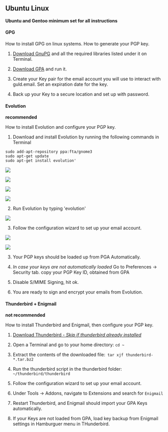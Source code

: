 ## Ubuntu Linux

**Ubuntu and Gentoo minimum set for all instructions**

#### GPG

How to install GPG on linux systems. How to generate your PGP key.

1. [Download GnuPG](https://www.gnupg.org/download/index.html) and all the required libraries listed under it on Terminal.

2. [Download GPA](https://www.gnupg.org/download/index.html) and run it.

3. Create your Key pair for the email account you will use to interact with guld.email. Set an expiration date for the key.

4. Back up your Key to a secure location and set up with password.



#### Evolution

**recommended**


How to install Evolution and configure your PGP key.

1. Download and install Evolution by running the following commands in Terminal 

``` 
sudo add-apt-repository ppa:fta/gnome3
sudo apt-get update
sudo apt-get install evolution'
```

![](http://guld.email/pgp_installations/Linux_Evo_1.PNG)

![](http://guld.email/pgp_installations/Linux_Evo_2.PNG)

![](http://guld.email/pgp_installations/Linux_Evo_3.PNG)

![](http://guld.email/pgp_installations/Linux_Evo_4.PNG)

2. Run Evolution by typing 'evolution'

![](http://guld.email/pgp_installations/Linux_Evo_5.PNG)


3. Follow the configuration wizard to set up your email account. 

![](http://guld.email/pgp_installations/Linux_Evo_6.PNG)

![](http://guld.email/pgp_installations/Linux_Evo_7.PNG)

3. Your PGP keys should be loaded up from PGA Automatically.

4. _In case your keys are not automatically loaded_ Go to Preferences -> Security tab. copy your PGP Key ID, obtained from GPA



5. Disable S/MIME Signing, hit ok.

6. You are ready to sign and encrypt your emails from Evolution.


#### Thunderbird + Enigmail

**not recommended**

How to install Thunderbird and Enigmail, then configure your PGP key.

1. [Download Thunderbird - _Skip if thunderbird already installed_](https://www.mozilla.org/en-US/thunderbird/)

2. Open a Terminal and go to your home directory: `cd ~`


3. Extract the contents of the downloaded file:` tar xjf thunderbird-*.tar.bz2`

4. Run the thunderbird script in the thunderbird folder: `~/thunderbird/thunderbird`

5. Follow the configuration wizard to set up your email account.

6. Under Tools -> Addons, navigate to Extensions and search for `Enigmail`

7. Restart Thunderbird, and Enigmail should import your GPA Keys automatically. 

8. If your Keys are not loaded from GPA, load key backup from Enigmail settings in Hamburguer menu in THunderbird. 
